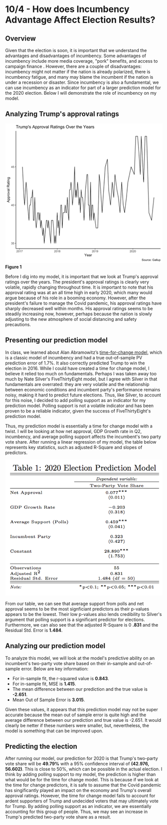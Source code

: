 
# 10/4 - How does Incumbency Advantage Affect Election Results?

## Overview

Given that the election is soon, it is important that we understand the advantages and disadvantages of incumbency. Some advantages of incumbency include more media coverage, "pork" benefits, and access to campaign finance . However, there are a couple of disadvantages: incumbency might not matter if the nation is already polarized, there is incumbency fatigue, and many may blame the incumbent if the nation is under a recession or disaster. Since incumbency is also a fundamental, we can use incumbency as an indicator for part of a larger prediction model for the 2020 election. Below I will demonstrate the role of incumbency on my model. 

## Analyzing Trump's approval ratings

![](../figures/Trumpapproval.png)
**Figure 1**

Before I dig into my model, it is important that we look at Trump's approval ratings over the years. The president's approval ratings is clearly very volatile, rapidly changing throughout time. It is important to note that his approval rating was at an all time high in early 2020, which many would argue because of his role in a booming economy. However, after the president's failure to manage the Covid pandemic, his approval ratings have sharply decreased well within months. His approval ratings seems to be steadily increasing now, however, perhaps because the nation is slowly adjusting to the new atmosphere of social distancing and safety precautions. 

## Presenting our prediction model

In class, we learned about Alan Abramowitz’s [time-for-change model](https://pollyvote.com/en/components/models/retrospective/fundamentals-plus-models/time-for-change-model/), which is a classic model of incumbency and had a true out-of-sample PV prediction error of 1.7%. It also correctly predicted  Trump to win the election in 2016. While I could have created a time for change model, I believe it relied too much on fundamentals. Perhaps I was taken away too much by Nate Silver's FiveThirtyEight model, but I agree with Silver in that fundamentals are overrated: they are very volatile and the relationship between economic conditions and incumbent party's performance remains noisy, making it hard to predict future elections. Thus, like Silver, to account for this noise, I decided to add polling support as an indicator for my prediction model. Polling support is not a volatile indicator and has been proven to be a reliable indicator, given the success of FiveThirtyEight's prediction model. 

Thus, my prediction model is essentially a time for change model with a twist. I will be looking at how net approval, GDP Growth rate in Q2, incumbency, and average polling support affects the incumbent's two party vote share. After running a linear regression of my model, the table below represents key statistics, such as adjusted R-Square and slopes of predictors. 

![](../figures/pmtable.png)

From our table, we can see that average support from polls and net approval seems to be the most signficiant predictors as their p-values appears to be the lowest. Their low p-values also lends credibility to Silver's argument that polling support is a significant predictor for elections. Furthermore, we can also see that the adjusted R-Square is 0 **.831** and the Residual Std. Error is **1.484**. 

## Analyzing our prediction model

To analyze this model, we will look at the model's predictive ability on an incumbent's two-party vote share based on their in-sample and out-of-sample error. Below are key information:

+ For in-sample fit, the r-squared value is **0.843**. 
+ For in-sample fit, MSE is **1.415**.
+ The mean difference between our prediction and the true value is **-2.651**.
+ Mean Out of Sample Error is **3.015**.

Given these values, it appears that this prediction model may not be super accurate because the mean out of sample error is quite high and the average difference between our prediction and true value is -2.651. It would clearly be netter if these numbers were smaller, but, nevertheless, the model is something that can be improved upon. 

## Predicting the election

After running our model, our prediction for 2020 is that Trump's two-party vote share will be **49.79%** with a 95% confidence interval of **(42.976, 56.602)**. This is close to 50%, which can be possible in the actual election. I think by adding polling support to my model, the prediction is higher than what would be for the time for change model. This is because if we look at the time for change predictors, it is safe to assume that the Covid pandemic has singificantly played an impact on the economy and Trump's overall approval ratings. However, the time for change model fails to account for ardent supporters of Trump and undecided voters that may ultimately vote for Trump. By adding polling support as an indicator, we are essentially accounting for this group of people. Thus, we may see an increase in Trump's predicted two-party vote share as a result. 
